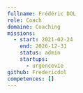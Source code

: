 ```yaml
---
fullname: Frédéric DOL
role: Coach
domaine: Coaching
missions:
  - start: 2021-02-24
    end: 2026-12-31
    status: admin
    startups:
      - urgencevie
github: Fredericdol
competences: []
---
```

